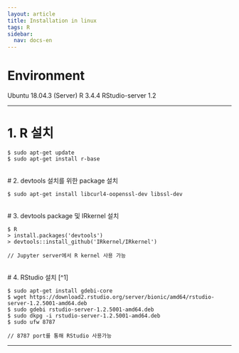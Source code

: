 ```yaml
---
layout: article
title: Installation in linux
tags: R
sidebar:
  nav: docs-en
---
```


# Environment
Ubuntu 18.04.3 (Server)
R 3.4.4
RStudio-server 1.2

<!--more-->

---

# 1. R 설치

    $ sudo apt-get update
    $ sudo apt-get install r-base

<br>
# 2. devtools 설치를 위한 package 설치

    $ sudo apt-get install libcurl4-oopenssl-dev libssl-dev

<br>
# 3. devtools package 및 IRkernel 설치

    $ R
    > install.packages('devtools')
    > devtools::install_github('IRkernel/IRkernel')

    // Jupyter server에서 R kernel 사용 가능
<br>
# 4. RStudio 설치 [^1]

    $ sudo apt-get install gdebi-core
    $ wget https://download2.rstudio.org/server/bionic/amd64/rstudio-server-1.2.5001-amd64.deb
    $ sudo gdebi rstudio-server-1.2.5001-amd64.deb
    $ sudo dkpg -i rstudio-server-1.2.5001-amd64.deb
    $ sudo ufw 8787

    // 8787 port를 통해 RStudio 사용가능

---
[^1]: [https://rstudio.com/products/rstudio/download-server/debian-ubuntu/](https://rstudio.com/products/rstudio/download-server/debian-ubuntu/)
